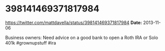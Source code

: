 # 398141469371817984
https://twitter.com/mattdavella/status/398141469371817984
**Date:** 2013-11-06

Business owners: Need advice on a good bank to open a Roth IRA or Solo 401k #grownupstuff #ira
